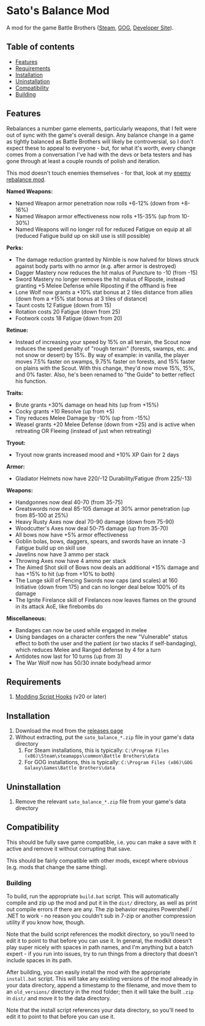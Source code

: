 # Sato's Balance Mod

A mod for the game Battle Brothers ([Steam](https://store.steampowered.com/app/365360/Battle_Brothers/), [GOG](https://www.gog.com/game/battle_brothers), [Developer Site](http://battlebrothersgame.com/buy-battle-brothers/)).

## Table of contents

-   [Features](#features)
-   [Requirements](#requirements)
-   [Installation](#installation)
-   [Uninstallation](#uninstallation)
-   [Compatibility](#compatibility)
-   [Building](#building)

## Features

Rebalances a number game elements, particularly weapons, that I felt were out of sync with the game's overall design. Any balance change in a game as tightly balanced as Battle Brothers will likely be controversial, so I don't expect these to appeal to everyone - but, for what it's worth, every change comes from a conversation I've had with the devs or beta testers and has gone through at least a couple rounds of polish and iteration.

This mod doesn't touch enemies themselves - for that, look at my [enemy rebalance mod](https://github.com/jcsato/sato_enemy_balance_mod).

**Named Weapons:**
- Named Weapon armor penetration now rolls +6-12% (down from +8-16%)
- Named Weapon armor effectiveness now rolls +15-35% (up from 10-30%)
- Named Weapons will no longer roll for reduced Fatigue on equip at all (reduced Fatigue build up on skill use is still possible)

**Perks:**
- The damage reduction granted by Nimble is now halved for blows struck against body parts with no armor (e.g. after armor is destroyed)
- Dagger Mastery now reduces the hit malus of Puncture to -10 (from -15)
- Sword Mastery no longer removes the hit malus of Riposte, instead granting +5 Melee Defense while Riposting if the offhand is free
- Lone Wolf now grants a +10% stat bonus at 2 tiles distance from allies (down from a +15% stat bonus at 3 tiles of distance)
- Taunt costs 12 Fatigue (down from 15)
- Rotation costs 20 Fatigue (down from 25)
- Footwork costs 18 Fatigue (down from 20)

**Retinue:**
- Instead of increasing your speed by 15% on all terrain, the Scout now reduces the speed penalty of "rough terrain" (forests, swamps, etc. and not snow or desert) by 15%. By way of example: in vanilla, the player moves 7.5% faster on swamps, 9.75% faster on forests, and 15% faster on plains with the Scout. With this change, they'd now move 15%, 15%, and 0% faster. Also, he's been renamed to "the Guide" to better reflect his function.

**Traits:**
- Brute grants +30% damage on head hits (up from +15%)
- Cocky grants +10 Resolve (up from +5)
- Tiny reduces Melee Damage by -10% (up from -15%)
- Weasel grants +20 Melee Defense (down from +25) and is active when retreating OR Fleeing (instead of just when retreating)

**Tryout:**
- Tryout now grants increased mood and +10% XP Gain for 2 days

**Armor:**
- Gladiator Helmets now have 220/-12 Durability/Fatigue (from 225/-13)

**Weapons:**
- Handgonnes now deal 40-70 (from 35-75)
- Greatswords now deal 85-105 damage at 30% armor penetration (up from 85-100 at 25%)
- Heavy Rusty Axes now deal 70-90 damage (down from 75-90)
- Woodcutter's Axes now deal 50-75 damage (up from 35-70)
- All bows now have +5% armor effectiveness
- Goblin bolas, bows, daggers, spears, and swords have an innate -3 Fatigue build up on skill use
- Javelins now have 3 ammo per stack
- Throwing Axes now have 4 ammo per stack
- The Aimed Shot skill of Bows now deals an additional +15% damage and has +15% to hit (up from +10% to both)
- The Lunge skill of Fencing Swords now caps (and scales) at 160 Initiative (down from 175) and can no longer deal below 100% of its damage
- The Ignite Firelance skill of Firelances now leaves flames on the ground in its attack AoE, like firebombs do

**Miscellaneous:**
- Bandages can now be used while engaged in melee
- Using bandages on a character confers the new "Vulnerable" status effect to both the user and the patient (or two stacks if self-bandaging), which reduces Melee and Ranged defense by 4 for a turn
- Antidotes now last for 10 turns (up from 3)
- The War Wolf now has 50/30 innate body/head armor

## Requirements

1) [Modding Script Hooks](https://www.nexusmods.com/battlebrothers/mods/42) (v20 or later)

## Installation

1) Download the mod from the [releases page](https://github.com/jcsato/sato_balance_mod/releases/latest)
2) Without extracting, put the `sato_balance_*.zip` file in your game's data directory
    1) For Steam installations, this is typically: `C:\Program Files (x86)\Steam\steamapps\common\Battle Brothers\data`
    2) For GOG installations, this is typically: `C:\Program Files (x86)\GOG Galaxy\Games\Battle Brothers\data`

## Uninstallation

1) Remove the relevant `sato_balance_*.zip` file from your game's data directory

## Compatibility

This should be fully save game compatible, i.e. you can make a save with it active and remove it without corrupting that save.

This should be fairly compatible with other mods, except where obvious (e.g. mods that change the same thing).

### Building

To build, run the appropriate `build.bat` script. This will automatically compile and zip up the mod and put it in the `dist/` directory, as well as print out compile errors if there are any. The zip behavior requires Powershell / .NET to work - no reason you couldn't sub in 7-zip or another compression utility if you know how, though.

Note that the build script references the modkit directory, so you'll need to edit it to point to that before you can use it. In general, the modkit doesn't play super nicely with spaces in path names, and I'm anything but a batch expert - if you run into issues, try to run things from a directory that doesn't include spaces in its path.

After building, you can easily install the mod with the appropriate `install.bat` script. This will take any existing versions of the mod already in your data directory, append a timestamp to the filename, and move them to an `old_versions/` directory in the mod folder; then it will take the built `.zip` in `dist/` and move it to the data directory.

Note that the install script references your data directory, so you'll need to edit it to point to that before you can use it.

